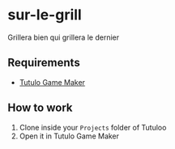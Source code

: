# sur-le-grill
Grillera bien qui grillera le dernier


## Requirements

* [Tutulo Game Maker](http://www.tululoo.com/)

## How to work

1. Clone inside your `Projects` folder of Tutuloo
2. Open it in Tutulo Game Maker
